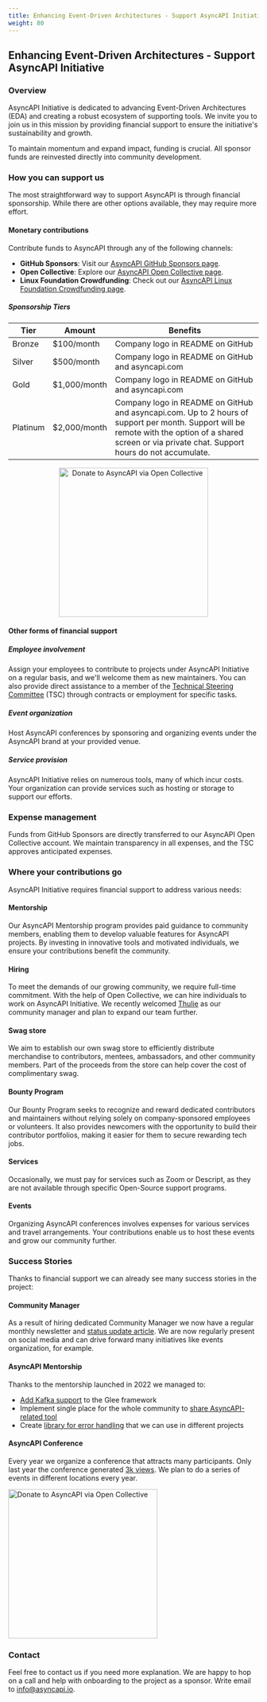 ```yaml
---
title: Enhancing Event-Driven Architectures - Support AsyncAPI Initiative
weight: 80
---
```


## Enhancing Event-Driven Architectures - Support AsyncAPI Initiative

### Overview

AsyncAPI Initiative is dedicated to advancing Event-Driven Architectures (EDA) and creating a robust ecosystem of supporting tools. We invite you to join us in this mission by providing financial support to ensure the initiative's sustainability and growth.

To maintain momentum and expand impact, funding is crucial. All sponsor funds are reinvested directly into community development.

### How you can support us

The most straightforward way to support AsyncAPI is through financial sponsorship. While there are other options available, they may require more effort.

#### Monetary contributions

Contribute funds to AsyncAPI through any of the following channels:

- **GitHub Sponsors**: Visit our [AsyncAPI GitHub Sponsors page](https://github.com/sponsors/asyncapi).
- **Open Collective**: Explore our [AsyncAPI Open Collective page](https://opencollective.com/asyncapi).
- **Linux Foundation Crowdfunding**: Check out our [AsyncAPI Linux Foundation Crowdfunding page](https://crowdfunding.lfx.linuxfoundation.org/projects/445898e9-42a2-4965-9e0a-c2a714f381bc).

##### Sponsorship Tiers

| Tier | Amount | Benefits
| --- | --- | --- |
| Bronze | $100/month | Company logo in README on GitHub |
| Silver | $500/month | Company logo in README on GitHub and asyncapi.com |
| Gold | $1,000/month | Company logo in README on GitHub and asyncapi.com |
| Platinum | $2,000/month | Company logo in README on GitHub and asyncapi.com. Up to 2 hours of support per month. Support will be remote with the option of a shared screen or via private chat. Support hours do not accumulate. | 

<center>
<a href="https://opencollective.com/asyncapi/contribute/platinum-sponsors-8119/checkout?interval=month&amount=2000" target="_blank">
  <img src="https://opencollective.com/asyncapi/donate/button@2x.png?color=blue"
       width="300"
       alt="Donate to AsyncAPI via Open Collective" />
</a>
</center>

#### Other forms of financial support

##### Employee involvement

Assign your employees to contribute to projects under AsyncAPI Initiative on a regular basis, and we'll welcome them as new maintainers. You can also provide direct assistance to a member of the [Technical Steering Committee](https://www.asyncapi.com/community/tsc) (TSC) through contracts or employment for specific tasks.

##### Event organization

Host AsyncAPI conferences by sponsoring and organizing events under the AsyncAPI brand at your provided venue.

##### Service provision

AsyncAPI Initiative relies on numerous tools, many of which incur costs. Your organization can provide services such as hosting or storage to support our efforts.

### Expense management

Funds from GitHub Sponsors are directly transferred to our AsyncAPI Open Collective account. We maintain transparency in all expenses, and the TSC approves anticipated expenses.

### Where your contributions go

AsyncAPI Initiative requires financial support to address various needs:

#### Mentorship

Our AsyncAPI Mentorship program provides paid guidance to community members, enabling them to develop valuable features for AsyncAPI projects. By investing in innovative tools and motivated individuals, we ensure your contributions benefit the community.

#### Hiring

To meet the demands of our growing community, we require full-time commitment. With the help of Open Collective, we can hire individuals to work on AsyncAPI Initiative. We recently welcomed [Thulie](https://www.linkedin.com/in/v-thulisile-sibanda/) as our community manager and plan to expand our team further.

#### Swag store

We aim to establish our own swag store to efficiently distribute merchandise to contributors, mentees, ambassadors, and other community members. Part of the proceeds from the store can help cover the cost of complimentary swag.

#### Bounty Program

Our Bounty Program seeks to recognize and reward dedicated contributors and maintainers without relying solely on company-sponsored employees or volunteers. It also provides newcomers with the opportunity to build their contributor portfolios, making it easier for them to secure rewarding tech jobs.

#### Services

Occasionally, we must pay for services such as Zoom or Descript, as they are not available through specific Open-Source support programs.

#### Events

Organizing AsyncAPI conferences involves expenses for various services and travel arrangements. Your contributions enable us to host these events and grow our community further.

### Success Stories

Thanks to financial support we can already see many success stories in the project:

#### Community Manager

As a result of hiring dedicated Community Manager we now have a regular monthly newsletter and [status update article](https://www.asyncapi.com/blog/march-2023). We are now regularly present on social media and can drive forward many initiatives like events organization, for example.

#### AsyncAPI Mentorship

Thanks to the mentorship launched in 2022 we managed to:
- [Add Kafka support](https://github.com/asyncapi/glee/issues/256) to the Glee framework
- Implement single place for the whole community to [share AsyncAPI-related tool](https://www.asyncapi.com/tools)
- Create [library for error handling](https://github.com/asyncapi/problem) that we can use in different projects

#### AsyncAPI Conference

Every year we organize a conference that attracts many participants. Only last year the conference generated [3k views](https://www.youtube.com/playlist?list=PLbi1gRlP7pijRiA32SU36hD_FW-2qyPhl). We plan to do a series of events in different locations every year.


<a href="https://opencollective.com/asyncapi/contribute/platinum-sponsors-8119/checkout?interval=month&amount=2000" target="_blank">
  <img src="https://opencollective.com/asyncapi/donate/button@2x.png?color=blue"
       width="300"
       alt="Donate to AsyncAPI via Open Collective" />
</a>

### Contact

Feel free to contact us if you need more explanation. We are happy to hop on a call and help with onboarding to the project as a sponsor. Write email to info@asyncapi.io.
